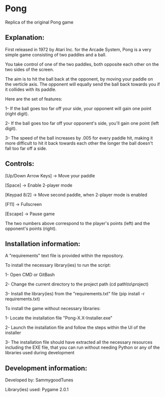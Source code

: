 # Pong
Replica of the original Pong game

## Explanation:

First released in 1972 by Atari Inc. for the Arcade System, Pong is a very simple game consisting of two paddles and a ball.


You take control of one of the two paddles, both opposite each other on the two sides of the screen. 


The aim is to hit the ball back at the opponent, by moving your paddle on the verticle axis. The opponent will equally send the ball back towards you if it collides with its paddle.


Here are the set of features:

1- If the ball goes too far off your side, your opponent will gain one point (right digit).


2- If the ball goes too far off your opponent's side, you'll gain one point (left digit).


3- The speed of the ball increases by .005 for every paddle hit, making it more difficult to hit it back towards each other the longer the ball doesn't fall too far off a side.


## Controls:

[Up/Down Arrow Keys] -> Move your paddle


[Space] -> Enable 2-player mode


[Keypad 8/2] -> Move second paddle, when 2-player mode is enabled


[F11] -> Fullscreen


[Escape] -> Pause game


The two numbers above correspond to the player's points (left) and the opponent's points (right).


## Installation information:

A "requirements" text file is provided within the repository.


To install the necessary library(ies) to run the script:

1- Open CMD or GitBash


2- Change the current directory to the project path (cd path\\to\\project)


3- Install the library(ies) from the "requirements.txt" file (pip install -r requirements.txt)


To install the game without necessary libraries:

1- Locate the installation file "Pong-X.X-Installer.exe"


2- Launch the installation file and follow the steps within the UI of the installer


3- The installation file should have extracted all the necessary resources including the EXE file, that you can run without needing Python or any of the libraries used during development


## Development information:

Developed by: SammygoodTunes


Library(ies) used: Pygame 2.0.1
